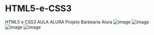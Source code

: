 # HTML5-e-CSS3
HTML5 e CSS3 AULA ALURA 
Projeto Barbearia Alura
![image](https://user-images.githubusercontent.com/57420848/214104943-9a903be3-2dd5-42ed-9538-ea4623b8a133.png)
![image](https://user-images.githubusercontent.com/57420848/214104984-ee53663d-87b1-449a-8bd9-0293635da375.png)
![image](https://user-images.githubusercontent.com/57420848/214105041-a0296657-7438-4b74-b767-56906a2b0407.png)
![image](https://user-images.githubusercontent.com/57420848/214105095-5019755d-1e84-4ca5-a1ce-58d97c2b83bf.png)
